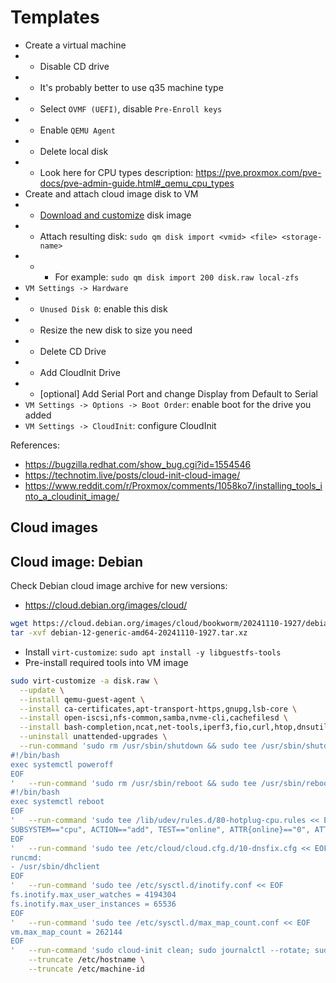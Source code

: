 
# Templates

- Create a virtual machine
- - Disable CD drive
- - It's probably better to use q35 machine type
- - Select `OVMF (UEFI)`, disable `Pre-Enroll keys`
- - Enable `QEMU Agent`
- - Delete local disk
- - Look here for CPU types description: https://pve.proxmox.com/pve-docs/pve-admin-guide.html#_qemu_cpu_types
- Create and attach cloud image disk to VM
- - [Download and customize](#cloud-images) disk image
- - Attach resulting disk: `sudo qm disk import <vmid> <file> <storage-name>`
- - - For example: `sudo qm disk import 200 disk.raw local-zfs`
- `VM Settings -> Hardware`
- - `Unused Disk 0`: enable this disk
- - Resize the new disk to size you need
- - Delete CD Drive
- - Add CloudInit Drive
- - [optional] Add Serial Port and change Display from Default to Serial
- `VM Settings -> Options -> Boot Order`: enable boot for the drive you added
- `VM Settings -> CloudInit`: configure CloudInit

References:
- https://bugzilla.redhat.com/show_bug.cgi?id=1554546
- https://technotim.live/posts/cloud-init-cloud-image/
- https://www.reddit.com/r/Proxmox/comments/1058ko7/installing_tools_into_a_cloudinit_image/

## Cloud images

## Cloud image: Debian

Check Debian cloud image archive for new versions:
- https://cloud.debian.org/images/cloud/

```bash
wget https://cloud.debian.org/images/cloud/bookworm/20241110-1927/debian-12-generic-amd64-20241110-1927.tar.xz
tar -xvf debian-12-generic-amd64-20241110-1927.tar.xz
```
- Install `virt-customize`: `sudo apt install -y libguestfs-tools`
- Pre-install required tools into VM image
```bash
sudo virt-customize -a disk.raw \
  --update \
  --install qemu-guest-agent \
  --install ca-certificates,apt-transport-https,gnupg,lsb-core \
  --install open-iscsi,nfs-common,samba,nvme-cli,cachefilesd \
  --install bash-completion,ncat,net-tools,iperf3,fio,curl,htop,dnsutils,iotop,sysstat,git,make \
  --uninstall unattended-upgrades \
  --run-command 'sudo rm /usr/sbin/shutdown && sudo tee /usr/sbin/shutdown << EOF && sudo chmod 755 /usr/sbin/shutdown
#!/bin/bash
exec systemctl poweroff
EOF
'   --run-command 'sudo rm /usr/sbin/reboot && sudo tee /usr/sbin/reboot << EOF && sudo chmod 755 /usr/sbin/reboot
#!/bin/bash
exec systemctl reboot
EOF
'   --run-command 'sudo tee /lib/udev/rules.d/80-hotplug-cpu.rules << EOF
SUBSYSTEM=="cpu", ACTION=="add", TEST=="online", ATTR{online}=="0", ATTR{online}="1"
EOF
'   --run-command 'sudo tee /etc/cloud/cloud.cfg.d/10-dnsfix.cfg << EOF
runcmd:
- /usr/sbin/dhclient
EOF
'   --run-command 'sudo tee /etc/sysctl.d/inotify.conf << EOF
fs.inotify.max_user_watches = 4194304
fs.inotify.max_user_instances = 65536
EOF
'   --run-command 'sudo tee /etc/sysctl.d/max_map_count.conf << EOF
vm.max_map_count = 262144
EOF
'   --run-command 'sudo cloud-init clean; sudo journalctl --rotate; sudo journalctl -m --vacuum-time=1s; true' \
    --truncate /etc/hostname \
    --truncate /etc/machine-id
```
